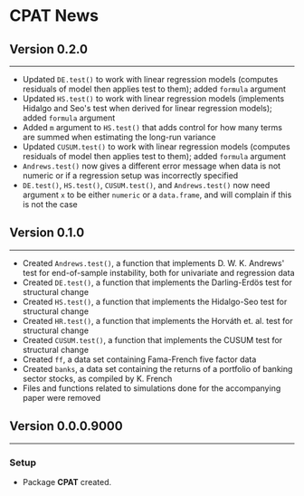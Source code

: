 # CPAT News

## Version 0.2.0
---

- Updated `DE.test()` to work with linear regression models (computes residuals
    of model then applies test to them); added `formula` argument
- Updated `HS.test()` to work with linear regression models (implements Hidalgo
    and Seo's test when derived for linear regression models); added `formula`
    argument
- Added `m` argument to `HS.test()` that adds control for how many terms are
    summed when estimating the long-run variance
- Updated `CUSUM.test()` to work with linear regression models (computes
    residuals of model then applies test to them); added `formula` argument
- `Andrews.test()` now gives a different error message when data is not numeric
    or if a regression setup was incorrectly specified
- `DE.test()`, `HS.test()`, `CUSUM.test()`, and `Andrews.test()` now need
    argument `x` to be either `numeric` or a `data.frame`, and will complain if
    this is not the case

## Version 0.1.0
---

- Created `Andrews.test()`, a function that implements D. W. K. Andrews' test
    for end-of-sample instability, both for univariate and regression data
- Created `DE.test()`, a function that implements the Darling-Erdös test for
    structural change
- Created `HS.test()`, a function that implements the Hidalgo-Seo test for
    structural change
- Created `HR.test()`, a function that implements the Horváth et. al. test for
    structural change
- Created `CUSUM.test()`, a function that implements the CUSUM test for
    structural change
- Created `ff`, a data set containing Fama-French five factor data
- Created `banks`, a data set containing the returns of a portfolio of banking
    sector stocks, as compiled by K. French
- Files and functions related to simulations done for the accompanying paper
    were removed

## Version 0.0.0.9000
---

### Setup

- Package **CPAT** created.
